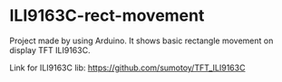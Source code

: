 # ILI9163C-rect-movement
Project made by using Arduino. It shows basic rectangle movement on display TFT ILI9163C.


Link for ILI9163C lib: https://github.com/sumotoy/TFT_ILI9163C
